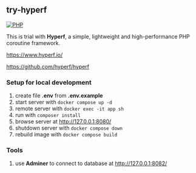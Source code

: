 ## try-hyperf

[![PHP](https://img.shields.io/badge/php-%5E8.0-blue)](https://www.php.net/releases/8.0/en.php)

This is trial with **Hyperf**, a simple, lightweight and high-performance PHP coroutine framework.

https://www.hyperf.io/

https://github.com/hyperf/hyperf

### Setup for local development
1. create file **.env** from **.env.example**
2. start server with `docker compose up -d`
3. remote server with `docker exec -it app sh`
4. run with `composer install`
5. browse server at http://127.0.0.1:8080/
6. shutdown server with `docker compose down`
7. rebuild image with `docker compose build`

### Tools
1. use **Adminer** to connect to database at http://127.0.0.1:8082/
